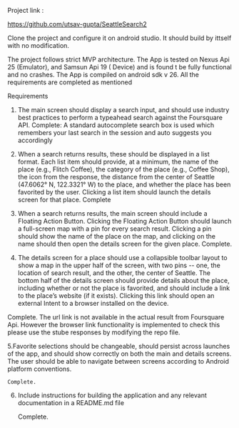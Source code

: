 Project link :

https://github.com/utsav-gupta/SeattleSearch2

Clone the project and configure it on android studio. It should build by ittself with no modification.

The project follows strict MVP architecture.
The App is tested on Nexus Api 25 (Emulator), and Samsun Api 19 ( Device) and is found t be fully functional and no crashes.
The App is compiled on android sdk v 26.
All the requirements are completed as mentioned

Requirements
1. The main screen should display a search input, and should use industry best practices to perform a typeahead search against the Foursquare API.
	Complete: A standard autocomplete search box is used which remembers your last search in the session and auto suggests you accordingly

2. When a search returns results, these should be displayed in a list format. Each list item should provide, at a minimum, the name of the place (e.g., Flitch Coffee), the category of the place (e.g., Coffee Shop), the icon from the response, the distance from the center of Seattle (47.6062° N, 122.3321° W) to the place, and whether the place has been favorited by the user. Clicking a list item should launch the details screen for that place.
	Complete

3. When a search returns results, the main screen should include a Floating Action Button. Clicking the Floating Action Button should launch a full-screen map with a pin for every search result. Clicking a pin should show the name of the place on the map, and clicking on the name should then open the details screen for the given place.
	Complete.

4. The details screen for a place should use a collapsible toolbar layout to show a map in the upper half of the screen, with two pins -- one, the location of search result, and the other, the center of Seattle. The bottom half of the details screen should provide details about the place, including whether or not the place is favorited, and should include a link to the place’s website (if it exists). Clicking this link should open an external Intent to a browser installed on the device.

Complete. The url link is not available in the actual result from Foursquare Api. However the browser link functionality is implemented to check this please use the stube responses by modifying the repo file.


5.Favorite selections should be changeable, should persist across launches of the app, and should show correctly on both the main and details screens.
The user should be able to navigate between screens according to Android platform conventions.

	Complete.



6. Include instructions for building the application and any relevant documentation in a README.md file

    Complete.